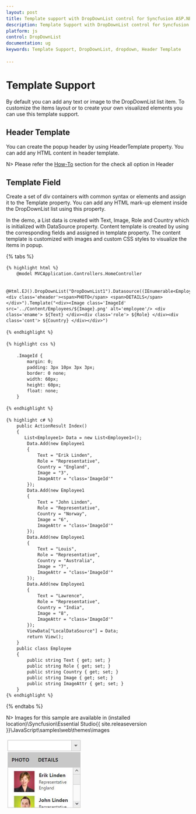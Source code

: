 ```yaml
---
layout: post
title: Template support with DropDownList control for Syncfusion ASP.NET MVC
description: Template Support with DropDownList control for Syncfusion ASP.NET MVC
platform: js
control: DropDownList
documentation: ug
keywords: Template Support, DropDownList, dropdown, Header Template

---
```


# Template Support

By default you can add any text or image to the DropDownList list item. To customize the items layout or to create your own visualized elements you can use this template support.

## Header Template

You can create the popup header by using HeaderTemplate property. You can add any HTML content in header template.

N> Please refer the [How-To](http://help.syncfusion.com/aspnetmvc/dropdownlist/howto#add-check-all-option-in-popup-list) section for the check all option in Header

## Template Field

Create a set of div containers with common syntax or elements and assign it to the Template property. You can add any HTML mark-up element inside the DropDownList list using this property.

In the demo, a List data is created with Text, Image, Role and Country which is initialized with DataSource property. Content template is created by using the corresponding fields and assigned in template property. The content template is customized with images and custom CSS styles to visualize the items in popup.

{% tabs %}

	{% highlight html %}
        @model MVCApplication.Controllers.HomeController
        
        @Html.EJ().DropDownList("DropDownList1").Datasource((IEnumerable<Employee1>)ViewData["LocalDataSource"]).HeaderTemplate("<div class='eheader'><span>PHOTO</span> <span>DETAILS</span></div>").Template("<div><Image class='ImageId' src='../Content/Employees/${Image}.png' alt='employee'/> <div class='ename'> ${Text} </div><div class='role'> ${Role} </div><div class='cont'> ${Country} </div></div>")
		
	{% endhighlight %}
    
    {% highlight css %}

    	.ImageId {
        	margin: 0;
        	padding: 3px 10px 3px 3px;
        	border: 0 none;
        	width: 60px;
        	height: 60px;
        	float: none;
    	}

    {% endhighlight %}
    
    {% highlight c# %}
        public ActionResult Index()
        {
           List<Employee1> Data = new List<Employee1>();
            Data.Add(new Employee1
            {
                Text = "Erik Linden",
                Role = "Representative",
                Country = "England",
                Image = "3",
                ImageAttr = "class='ImageId'"
            });
            Data.Add(new Employee1
            {
                Text = "John Linden",
                Role = "Representative",
                Country = "Norway",
                Image = "6",
                ImageAttr = "class='ImageId'"
            });
            Data.Add(new Employee1
            {
                Text = "Louis",
                Role = "Representative",
                Country = "Australia",
                Image = "7",
                ImageAttr = "class='ImageId'"
            });
            Data.Add(new Employee1
            {
                Text = "Lawrence",
                Role = "Representative",
                Country = "India",
                Image = "8",
                ImageAttr = "class='ImageId'"
            });
            ViewData["LocalDataSource"] = Data;
            return View();
        }
        public class Employee
        {
            public string Text { get; set; }
            public string Role { get; set; }
            public string Country { get; set; }
            public string Image { get; set; }
            public string ImageAttr { get; set; }
        }
    {% endhighlight %}
    
{% endtabs %}

N> Images for this sample are available in (installed location)\Syncfusion\Essential Studio\{{ site.releaseversion }}\JavaScript\samples\web\themes\images<br/>

![](TemplateSupport_images/TemplateSupport_img1.jpeg)

